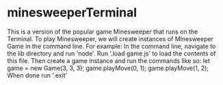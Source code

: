 # minesweeperTerminal
This is a version of the popular game Minesweeper that runs on the Terminal.
To play Minesweeper, we will create instances of MInesweeper Game
in the command line. For example:
In the command line, navigate to the lib directory
and run 'node'. Run '.load game.js' to load
the contents of this file. Then create a game instance and run the commands
like so:
let game = new Game(3, 3, 3);
game.playMove(0, 1);
game.playMove(1, 2);
When done run '.exit' 
